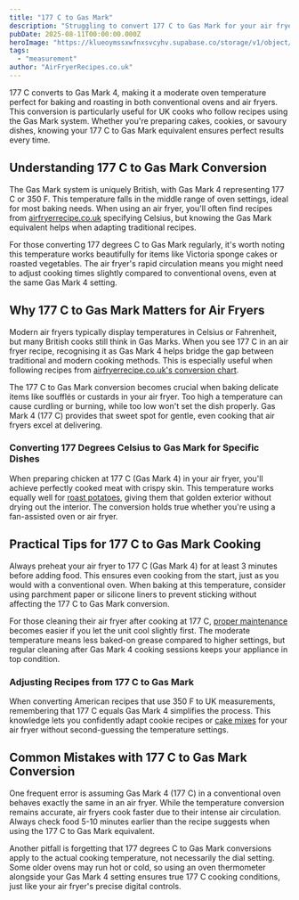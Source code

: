 ```yaml
---
title: "177 C to Gas Mark"
description: "Struggling to convert 177 C to Gas Mark for your air fryer recipes? We've got you covered with this simple guide. Discover the exact Gas Mark equivalent and how it affects your cooking. Perfect for UK bakers and air fryer enthusiasts alike."
pubDate: 2025-08-11T00:00:00.000Z
heroImage: "https://klueoymssxwfnxsvcyhv.supabase.co/storage/v1/object/public/md/177-c-to-gas-mark-8c001b30.png"
tags:
  - "measurement"
author: "AirFryerRecipes.co.uk"
---
```


<p id="">177 C converts to Gas Mark 4, making it a moderate oven temperature perfect for baking and roasting in both conventional ovens and air fryers. This conversion is particularly useful for UK cooks who follow recipes using the Gas Mark system. Whether you're preparing cakes, cookies, or savoury dishes, knowing your 177 C to Gas Mark equivalent ensures perfect results every time.</p><h2 id="">Understanding 177 C to Gas Mark Conversion</h2><p id="">The Gas Mark system is uniquely British, with Gas Mark 4 representing 177 C or 350 F. This temperature falls in the middle range of oven settings, ideal for most baking needs. When using an air fryer, you'll often find recipes from <a href="https://www.airfryerrecipe.co.uk/recipes" id="">airfryerrecipe.co.uk</a> specifying Celsius, but knowing the Gas Mark equivalent helps when adapting traditional recipes.</p><p id="">For those converting 177 degrees C to Gas Mark regularly, it's worth noting this temperature works beautifully for items like Victoria sponge cakes or roasted vegetables. The air fryer's rapid circulation means you might need to adjust cooking times slightly compared to conventional ovens, even at the same Gas Mark 4 setting.</p><h2 id="">Why 177 C to Gas Mark Matters for Air Fryers</h2><p id="">Modern air fryers typically display temperatures in Celsius or Fahrenheit, but many British cooks still think in Gas Marks. When you see 177 C in an air fryer recipe, recognising it as Gas Mark 4 helps bridge the gap between traditional and modern cooking methods. This is especially useful when following recipes from <a href="https://www.airfryerrecipe.co.uk/air-fryer-conversion-chart" id="">airfryerrecipe.co.uk's conversion chart</a>.</p><p id="">The 177 C to Gas Mark conversion becomes crucial when baking delicate items like soufflés or custards in your air fryer. Too high a temperature can cause curdling or burning, while too low won't set the dish properly. Gas Mark 4 (177 C) provides that sweet spot for gentle, even cooking that air fryers excel at delivering.</p><h3 id="">Converting 177 Degrees Celsius to Gas Mark for Specific Dishes</h3><p id="">When preparing chicken at 177 C (Gas Mark 4) in your air fryer, you'll achieve perfectly cooked meat with crispy skin. This temperature works equally well for <a href="https://www.airfryerrecipe.co.uk/recipe-category/potatoes" id="">roast potatoes</a>, giving them that golden exterior without drying out the interior. The conversion holds true whether you're using a fan-assisted oven or air fryer.</p><h2 id="">Practical Tips for 177 C to Gas Mark Cooking</h2><p id="">Always preheat your air fryer to 177 C (Gas Mark 4) for at least 3 minutes before adding food. This ensures even cooking from the start, just as you would with a conventional oven. When baking at this temperature, consider using parchment paper or silicone liners to prevent sticking without affecting the 177 C to Gas Mark conversion.</p><p id="">For those cleaning their air fryer after cooking at 177 C, <a href="https://www.airfryerrecipe.co.uk/air-fryer-cleaner" id="">proper maintenance</a> becomes easier if you let the unit cool slightly first. The moderate temperature means less baked-on grease compared to higher settings, but regular cleaning after Gas Mark 4 cooking sessions keeps your appliance in top condition.</p><h3 id="">Adjusting Recipes from 177 C to Gas Mark</h3><p id="">When converting American recipes that use 350 F to UK measurements, remembering that 177 C equals Gas Mark 4 simplifies the process. This knowledge lets you confidently adapt cookie recipes or <a href="https://www.airfryerrecipe.co.uk/recipe-category/cakes" id="">cake mixes</a> for your air fryer without second-guessing the temperature settings.</p><h2 id="">Common Mistakes with 177 C to Gas Mark Conversion</h2><p id="">One frequent error is assuming Gas Mark 4 (177 C) in a conventional oven behaves exactly the same in an air fryer. While the temperature conversion remains accurate, air fryers cook faster due to their intense air circulation. Always check food 5-10 minutes earlier than the recipe suggests when using the 177 C to Gas Mark equivalent.</p><p id="">Another pitfall is forgetting that 177 degrees C to Gas Mark conversions apply to the actual cooking temperature, not necessarily the dial setting. Some older ovens may run hot or cold, so using an oven thermometer alongside your Gas Mark 4 setting ensures true 177 C cooking conditions, just like your air fryer's precise digital controls.</p>